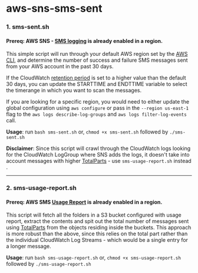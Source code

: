 # aws-sns-sms-sent

### 1. sms-sent.sh

#### Prereq: AWS SNS - [SMS logging](https://docs.aws.amazon.com/sns/latest/dg/sms_stats_cloudwatch.html#sms_stats_cloudwatch_logs) is already enabled in a region.

This simple script will run through your default AWS region set by the [AWS CLI](https://docs.aws.amazon.com/cli/latest/userguide/cli-chap-configure.html#cli-quick-configuration), and determine the number of success and failure SMS messages sent from your AWS account in the past 30 days.

If the CloudWatch [retention period](https://aws.amazon.com/cloudwatch/faqs/#AWS_resource_and_custom_metrics_monitoring) is set to a higher value than the default 30 days, you can update the STARTTIME and ENDTTIME variable to select the timerange in which you want to scan the messages.

If you are looking for a specific region, you would need to either update the global configuration using ```aws configure``` or pass in the ```--region us-east-1``` flag to the ```aws logs describe-log-groups``` and ```aws logs filter-log-events``` call.

**Usage**: run ```bash sms-sent.sh``` or, ```chmod +x sms-sent.sh``` followed by ```./sms-sent.sh```


**Disclaimer**: Since this script will crawl through the CloudWatch logs looking for the CloudWatch LogGroup where SNS adds the logs, it doesn't take into account messages with higher [TotalParts](https://docs.aws.amazon.com/sns/latest/dg/sms_stats_usage.html#example_report) - use ```sms-usage-report.sh``` instead . 

---

### 2. sms-usage-report.sh

#### Prereq: AWS SMS [Usage Report](https://docs.aws.amazon.com/sns/latest/dg/sms_stats_usage.html) is already enabled in a region.

This script will fetch all the folders in a S3 bucket configured with usage report, extract the contents and spit out the total number of messages sent using [TotalParts](https://docs.aws.amazon.com/sns/latest/dg/sms_stats_usage.html#example_report) from the objects residing inside the buckets. This approach is more robust than the above, since this relies on the total part rather than the individual CloudWatch Log Streams - which would be a single entry for a longer message.

**Usage**: run ```bash sms-usage-report.sh``` or, ```chmod +x sms-usage-report.sh``` followed by ```./sms-usage-report.sh```
